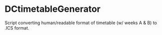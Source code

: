 # DCtimetableGenerator
Script converting human/readable format of timetable (w/ weeks A &amp; B) to .ICS format.
